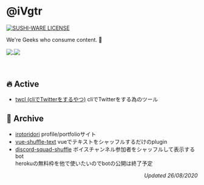 # @iVgtr  

[![SUSHI-WARE LICENSE](https://img.shields.io/badge/license-SUSHI--WARE%F0%9F%8D%A3-blue.svg)](https://github.com/ivgtr/ivgtr) 

We're Geeks who consume content. 🐳

<div>
  <a href="github-readme-stats-inky-ten.vercel.app
">
    <img align="center" src="https://github-readme-stats-inky-ten.vercel.app/api?username=ivgtr&hide=stars&show_icons=true&count_private=true&theme=tokyonight" />
  </a>
  <a href="github-readme-stats-inky-ten.vercel.app
">
    <img align="center" src="https://github-readme-stats-inky-ten.vercel.app/api/top-langs/?username=ivgtr&layout=compact&theme=tokyonight" />
  </a>
</div>  
<br />
<br />

## :fire: Active
- [twcl (cliでTwitterをするやつ)](https://github.com/ivgtr/twcl)
cliでTwitterをする為のツール

## :ice_cream: Archive
- [irotoridori](https://github.com/ivgtr/irotoridori)
profile/portfolioサイト
- [vue-shuffle-text](https://github.com/ivgtr/vue-shuffle-text)
vueでテキストをシャッフルするだけのplugin
- [discord-squad-shuffle](https://github.com/ivgtr/discord-squad-shuffle)
ボイスチャンネル参加者をシャッフルして表示するbot  
herokuの無料枠を他で使いたいのでbotの公開は終了予定

<p align="right">
  <em>Updated 26/08/2020</em>
</p>